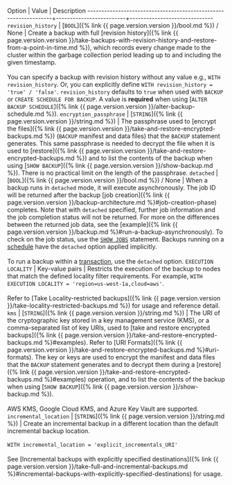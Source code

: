  Option                                                          | Value                   | Description
-----------------------------------------------------------------+-------------------------+------------------------------
`revision_history`<a name="with-revision-history"></a>           | [`BOOL`]({% link {{ page.version.version }}/bool.md %}) / None                     | Create a backup with full [revision history]({% link {{ page.version.version }}/take-backups-with-revision-history-and-restore-from-a-point-in-time.md %}), which records every change made to the cluster within the garbage collection period leading up to and including the given timestamp.<br><br>You can specify a backup with revision history without any value e.g., `WITH revision_history`. Or, you can explicitly define `WITH revision_history = 'true' / 'false'`. `revision_history` defaults to `true` when used with `BACKUP` or `CREATE SCHEDULE FOR BACKUP`. A value is **required** when using [`ALTER BACKUP SCHEDULE`]({% link {{ page.version.version }}/alter-backup-schedule.md %}).
`encryption_passphrase`<a name="with-encryption-passphrase"></a> | [`STRING`]({% link {{ page.version.version }}/string.md %}) | The passphrase used to [encrypt the files]({% link {{ page.version.version }}/take-and-restore-encrypted-backups.md %}) (`BACKUP` manifest and data files) that the `BACKUP` statement generates. This same passphrase is needed to decrypt the file when it is used to [restore]({% link {{ page.version.version }}/take-and-restore-encrypted-backups.md %}) and to list the contents of the backup when using [`SHOW BACKUP`]({% link {{ page.version.version }}/show-backup.md %}). There is no practical limit on the length of the passphrase.
`detached`<a name="detached"></a>                           | [`BOOL`]({% link {{ page.version.version }}/bool.md %}) / None                   |  When a backup runs in `detached` mode, it will execute asynchronously. The job ID will be returned after the backup [job creation]({% link {{ page.version.version }}/backup-architecture.md %}#job-creation-phase) completes. Note that with `detached` specified, further job information and the job completion status will not be returned. For more on the differences between the returned job data, see the [example]({% link {{ page.version.version }}/backup.md %}#run-a-backup-asynchronously). To check on the job status, use the [`SHOW JOBS`](show-jobs.html) statement. Backups running on a [schedule](create-schedule-for-backup.html) have the `detached` option applied implicitly.<br><br>To run a backup within a [transaction](transactions.html), use the `detached` option.
`EXECUTION LOCALITY` | Key-value pairs | Restricts the execution of the backup to nodes that match the defined locality filter requirements. For example, `WITH EXECUTION LOCALITY = 'region=us-west-1a,cloud=aws'`. <br><br>Refer to [Take Locality-restricted backups]({% link {{ page.version.version }}/take-locality-restricted-backups.md %}) for usage and reference detail.
`kms`                                                            | [`STRING`]({% link {{ page.version.version }}/string.md %}) |  The URI of the cryptographic key stored in a key management service (KMS), or a comma-separated list of key URIs, used to [take and restore encrypted backups]({% link {{ page.version.version }}/take-and-restore-encrypted-backups.md %}#examples). Refer to [URI Formats]({% link {{ page.version.version }}/take-and-restore-encrypted-backups.md %}#uri-formats). The key or keys are  used to encrypt the manifest and data files that the `BACKUP` statement generates and to decrypt them during a [restore]({% link {{ page.version.version }}/take-and-restore-encrypted-backups.md %}#examples) operation, and to list the contents of the backup when using [`SHOW BACKUP`]({% link {{ page.version.version }}/show-backup.md %}). <br/><br/>AWS KMS, Google Cloud KMS, and Azure Key Vault are supported.
`incremental_location`<a name="incr-location"></a> | [`STRING`]({% link {{ page.version.version }}/string.md %}) | Create an incremental backup in a different location than the default incremental backup location. <br><br>`WITH incremental_location = 'explicit_incrementals_URI'`<br><br>See [Incremental backups with explicitly specified destinations]({% link {{ page.version.version }}/take-full-and-incremental-backups.md %}#incremental-backups-with-explicitly-specified-destinations) for usage.